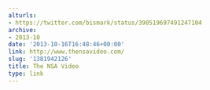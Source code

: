 ```yaml
---
alturls:
- https://twitter.com/bismark/status/390519697491247104
archive:
- 2013-10
date: '2013-10-16T16:48:46+00:00'
link: http://www.thensavideo.com/
slug: '1381942126'
title: The NSA Video
type: link
---
```




